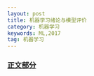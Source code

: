 ```yaml
---
layout: post
title: 机器学习绪论与模型评价
category: 机器学习
keywords: ML,2017
tag: 机器学习
---
```

### [正文部分](http://zxst.github.io/_post/2017-07-22-ML-list-of-2017.html)
